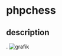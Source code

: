# phpchess
## description
.
![grafik](https://github.com/user-attachments/assets/872b8773-590e-4d0d-a957-936b7f4f5136)
